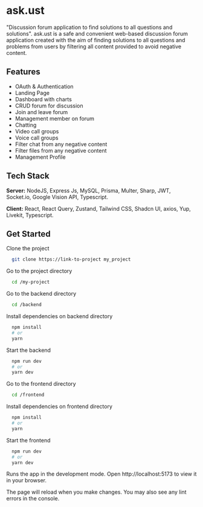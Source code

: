 # ask.ust

"Discussion forum application to find solutions to all questions and solutions". ask.ust is a safe and convenient web-based discussion forum application created with the aim of finding solutions to all questions and problems from users by filtering all content provided to avoid negative content.

## Features

- OAuth & Authentication
- Landing Page
- Dashboard with charts
- CRUD forum for discussion
- Join and leave forum
- Management member on forum
- Chatting
- Video call groups
- Voice call groups
- Filter chat from any negative content
- Filter files from any negative content
- Management Profile

## Tech Stack

**Server:** NodeJS, Express Js, MySQL, Prisma, Multer, Sharp, JWT, Socket.io, Google Vision API, Typescript.

**Client:** React, React Query, Zustand, Tailwind CSS, Shadcn UI, axios, Yup, Livekit, Typescript.

## Get Started

Clone the project

```bash
  git clone https://link-to-project my_project
```

Go to the project directory

```bash
  cd /my-project
```

Go to the backend directory

```bash
  cd /backend
```

Install dependencies on backend directory

```bash
  npm install
  # or
  yarn
```

Start the backend

```bash
  npm run dev
  # or
  yarn dev
```

Go to the frontend directory

```bash
  cd /frontend
```

Install dependencies on frontend directory

```bash
  npm install
  # or
  yarn
```

Start the frontend

```bash
  npm run dev
  # or
  yarn dev
```

Runs the app in the development mode.
Open http://localhost:5173 to view it in your browser.

The page will reload when you make changes.
You may also see any lint errors in the console.
